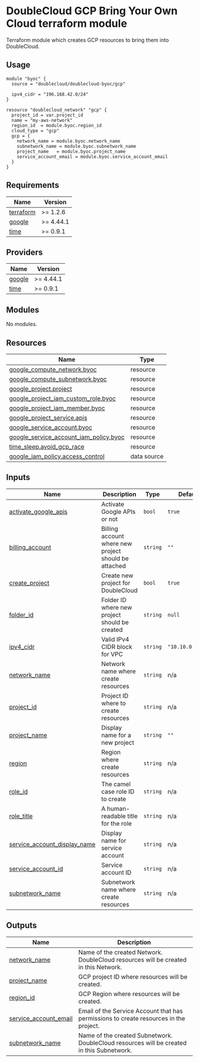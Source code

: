 # DoubleCloud GCP Bring Your Own Cloud terraform module

Terraform module which creates GCP resources to bring them into DoubleCloud.

## Usage
```hcl
module "byoc" {
  source = "doublecloud/doublecloud-byoc/gcp"

  ipv4_cidr = "196.168.42.0/24"
}

resource "doublecloud_network" "gcp" {
  project_id = var.project_id
  name = "my-aws-network"
  region_id  = module.byoc.region_id
  cloud_type = "gcp"
  gcp = {
    network_name = module.byoc.network_name
    subnetwork_name = module.byoc.subnetwork_name
    project_name   = module.byoc.project_name
    service_account_email = module.byoc.service_account_email
  }
}
```

<!-- BEGIN_TF_DOCS -->
## Requirements

| Name | Version |
|------|---------|
| <a name="requirement_terraform"></a> [terraform](#requirement\_terraform) | >= 1.2.6 |
| <a name="requirement_google"></a> [google](#requirement\_google) | >= 4.44.1 |
| <a name="requirement_time"></a> [time](#requirement\_time) | >= 0.9.1 |

## Providers

| Name | Version |
|------|---------|
| <a name="provider_google"></a> [google](#provider\_google) | >= 4.44.1 |
| <a name="provider_time"></a> [time](#provider\_time) | >= 0.9.1 |

## Modules

No modules.

## Resources

| Name | Type |
|------|------|
| [google_compute_network.byoc](https://registry.terraform.io/providers/hashicorp/google/latest/docs/resources/compute_network) | resource |
| [google_compute_subnetwork.byoc](https://registry.terraform.io/providers/hashicorp/google/latest/docs/resources/compute_subnetwork) | resource |
| [google_project.project](https://registry.terraform.io/providers/hashicorp/google/latest/docs/resources/project) | resource |
| [google_project_iam_custom_role.byoc](https://registry.terraform.io/providers/hashicorp/google/latest/docs/resources/project_iam_custom_role) | resource |
| [google_project_iam_member.byoc](https://registry.terraform.io/providers/hashicorp/google/latest/docs/resources/project_iam_member) | resource |
| [google_project_service.apis](https://registry.terraform.io/providers/hashicorp/google/latest/docs/resources/project_service) | resource |
| [google_service_account.byoc](https://registry.terraform.io/providers/hashicorp/google/latest/docs/resources/service_account) | resource |
| [google_service_account_iam_policy.byoc](https://registry.terraform.io/providers/hashicorp/google/latest/docs/resources/service_account_iam_policy) | resource |
| [time_sleep.avoid_gcp_race](https://registry.terraform.io/providers/hashicorp/time/latest/docs/resources/sleep) | resource |
| [google_iam_policy.access_control](https://registry.terraform.io/providers/hashicorp/google/latest/docs/data-sources/iam_policy) | data source |

## Inputs

| Name | Description | Type | Default | Required |
|------|-------------|------|---------|:--------:|
| <a name="input_activate_google_apis"></a> [activate\_google\_apis](#input\_activate\_google\_apis) | Activate Google APIs or not | `bool` | `true` | no |
| <a name="input_billing_account"></a> [billing\_account](#input\_billing\_account) | Billing account where new project should be attached | `string` | `""` | no |
| <a name="input_create_project"></a> [create\_project](#input\_create\_project) | Create new project for DoubleCloud | `bool` | `true` | no |
| <a name="input_folder_id"></a> [folder\_id](#input\_folder\_id) | Folder ID where new project should be created | `string` | `null` | no |
| <a name="input_ipv4_cidr"></a> [ipv4\_cidr](#input\_ipv4\_cidr) | Valid IPv4 CIDR block for VPC | `string` | `"10.10.0.0/16"` | no |
| <a name="input_network_name"></a> [network\_name](#input\_network\_name) | Network name where create resources | `string` | n/a | yes |
| <a name="input_project_id"></a> [project\_id](#input\_project\_id) | Project ID where to create resources | `string` | n/a | yes |
| <a name="input_project_name"></a> [project\_name](#input\_project\_name) | Display name for a new project | `string` | `""` | no |
| <a name="input_region"></a> [region](#input\_region) | Region where create resources | `string` | n/a | yes |
| <a name="input_role_id"></a> [role\_id](#input\_role\_id) | The camel case role ID to create | `string` | n/a | yes |
| <a name="input_role_title"></a> [role\_title](#input\_role\_title) | A human-readable title for the role | `string` | n/a | yes |
| <a name="input_service_account_display_name"></a> [service\_account\_display\_name](#input\_service\_account\_display\_name) | Display name for service account | `string` | n/a | yes |
| <a name="input_service_account_id"></a> [service\_account\_id](#input\_service\_account\_id) | Service account ID | `string` | n/a | yes |
| <a name="input_subnetwork_name"></a> [subnetwork\_name](#input\_subnetwork\_name) | Subnetwork name where create resources | `string` | n/a | yes |

## Outputs

| Name | Description |
|------|-------------|
| <a name="output_network_name"></a> [network\_name](#output\_network\_name) | Name of the created Network. DoubleCloud resources will be created in this Network. |
| <a name="output_project_name"></a> [project\_name](#output\_project\_name) | GCP project ID where resources will be created. |
| <a name="output_region_id"></a> [region\_id](#output\_region\_id) | GCP Region where resources will be created. |
| <a name="output_service_account_email"></a> [service\_account\_email](#output\_service\_account\_email) | Email of the Service Account that has permissions to create resources in the project. |
| <a name="output_subnetwork_name"></a> [subnetwork\_name](#output\_subnetwork\_name) | Name of the created Subnetwork. DoubleCloud resources will be created in this Subnetwork. |
<!-- END_TF_DOCS -->